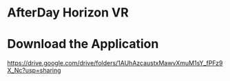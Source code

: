 # AfterDay Horizon VR
# Download the Application 

https://drive.google.com/drive/folders/1AUhAzcaustxMawvXmuM1sY_fPFz9X_Nc?usp=sharing